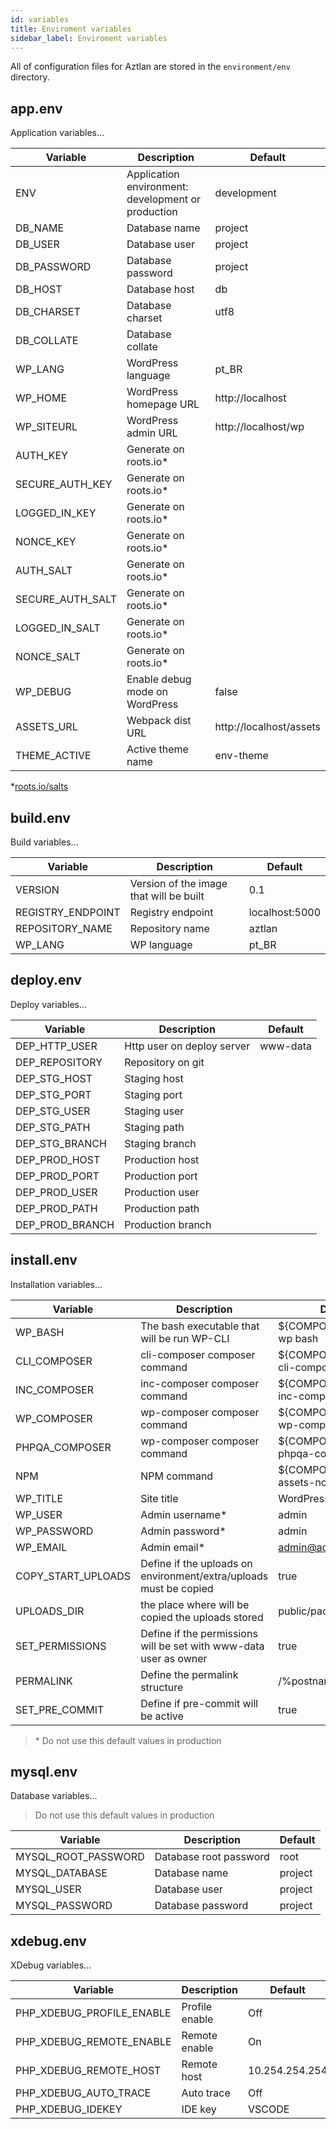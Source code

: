 ```yaml
---
id: variables
title: Enviroment variables
sidebar_label: Enviroment variables
---
```


All of configuration files for Aztlan are stored in the `environment/env` directory.

## app.env

Application variables...

|Variable    		|Description                                       	|Default                    |
|-------------------|---------------------------------------------------|---------------------------|
|ENV         		|Application environment: development or production	|development                |
|DB_NAME     		|Database name										|project	                |
|DB_USER     		|Database user										|project	                |
|DB_PASSWORD 		|Database password									|project	                |
|DB_HOST 	 		|Database host										|db	    		            |
|DB_CHARSET	 		|Database charset									|utf8		                |
|DB_COLLATE	 		|Database collate									|			                |
|WP_LANG     		|WordPress language                                	|pt_BR                      |
|WP_HOME     		|WordPress homepage URL                            	|http://localhost           |
|WP_SITEURL  		|WordPress admin URL                               	|http://localhost/wp        |
|AUTH_KEY	 		|Generate on roots.io*                             	|					        |
|SECURE_AUTH_KEY	|Generate on roots.io*                             	|					        |
|LOGGED_IN_KEY		|Generate on roots.io*                             	|					        |
|NONCE_KEY			|Generate on roots.io*                            	|					        |
|AUTH_SALT	 		|Generate on roots.io*                             	|					        |
|SECURE_AUTH_SALT	|Generate on roots.io*                             	|					        |
|LOGGED_IN_SALT		|Generate on roots.io*                             	|					        |
|NONCE_SALT			|Generate on roots.io*                            	|					        |
|WP_DEBUG    		|Enable debug mode on WordPress                    	|false                      |
|ASSETS_URL 		|Webpack dist URL                                 	|http://localhost/assets    |
|THEME_ACTIVE		|Active theme name                                 	|env-theme                  |
*[roots.io/salts](https://roots.io/salts.html)

## build.env

Build variables...

|Variable    		|Description    							|Default    	|
|-------------------|-------------------------------------------|---------------|
|VERSION			|Version of the image that will be built	|0.1			|
|REGISTRY_ENDPOINT	|Registry endpoint							|localhost:5000 |
|REPOSITORY_NAME	|Repository name							|aztlan			|
|WP_LANG			|WP language								|pt_BR			|

## deploy.env

Deploy variables...

|Variable    		|Description    			|Default    	|
|-------------------|---------------------------|---------------|
|DEP_HTTP_USER		|Http user on deploy server	|www-data		|
|DEP_REPOSITORY		|Repository on git			|				|
|DEP_STG_HOST		|Staging host				|				|
|DEP_STG_PORT		|Staging port				|				|
|DEP_STG_USER		|Staging user				|				|
|DEP_STG_PATH		|Staging path				|				|
|DEP_STG_BRANCH		|Staging branch				|				|
|DEP_PROD_HOST		|Production host			|				|
|DEP_PROD_PORT		|Production port			|				|
|DEP_PROD_USER		|Production user			|				|
|DEP_PROD_PATH		|Production path			|				|
|DEP_PROD_BRANCH	|Production branch			|				|

## install.env

Installation variables...

|Variable    		|Description      														|Default        						|
|-------------------|-----------------------------------------------------------------------|---------------------------------------|
|WP_BASH	 		|The bash executable that will be run WP-CLI							|${COMPOSE} run --rm wp bash			|
|CLI_COMPOSER	 	|cli-composer composer command    										|${COMPOSE} run --rm cli-composer		|
|INC_COMPOSER	 	|inc-composer composer command    										|${COMPOSE} run --rm inc-composer		|
|WP_COMPOSER	 	|wp-composer composer command    										|${COMPOSE} run --rm wp-composer		|
|PHPQA_COMPOSER	 	|wp-composer composer command    										|${COMPOSE} run --rm phpqa-composer		|
|NPM	 			|NPM command    														|${COMPOSE} run --rm assets-node npm	|
|WP_TITLE    		|Site title       														|WordPress      						|
|WP_USER     		|Admin username*   														|admin          						|
|WP_PASSWORD 		|Admin password*   														|admin          						|
|WP_EMAIL    		|Admin email*      														|admin@admin.com						|
|COPY_START_UPLOADS	|Define if the uploads on environment/extra/uploads must be copied 		|true									|
|UPLOADS_DIR    	|the place where will be copied the uploads stored 						|public/packages/uploads				|
|SET_PERMISSIONS    |Define if the permissions will be set with www-data user as owner      |true									|
|PERMALINK    		|Define the permalink structure     									|/%postname%/							|
|SET_PRE_COMMIT    	|Define if pre-commit will be active     								|true									|
>\* Do not use this default values in production

## mysql.env

Database variables...
> Do not use this default values in production

|Variable    			|Description            |Default    |
|-----------------------|-----------------------|-----------|
|MYSQL_ROOT_PASSWORD	|Database root password	|root		|
|MYSQL_DATABASE			|Database name			|project	|
|MYSQL_USER				|Database user			|project	|
|MYSQL_PASSWORD			|Database password		|project	|

## xdebug.env

XDebug variables...

|Variable    				|Description    |Default    	|
|---------------------------|---------------|---------------|
|PHP_XDEBUG_PROFILE_ENABLE	|Profile enable	|Off			|
|PHP_XDEBUG_REMOTE_ENABLE	|Remote enable	|On				|
|PHP_XDEBUG_REMOTE_HOST		|Remote host	|10.254.254.254	|
|PHP_XDEBUG_AUTO_TRACE		|Auto trace		|Off			|
|PHP_XDEBUG_IDEKEY			|IDE key		|VSCODE			|



